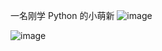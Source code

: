 一名刚学 Python 的小萌新
![image](https://github.com/user-attachments/assets/b375c1dd-461d-42bb-b772-88491425d93a)

![image](https://github.com/user-attachments/assets/70b9f144-9fc1-4892-af91-4eec817e41cf)
